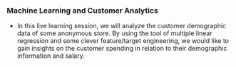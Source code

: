 ### Machine Learning and Customer Analytics

- In this live learning session, we will analyze the customer demographic data of some anonymous store. By using the tool of multiple linear regression and some clever feature/target engineering, we would like to gain insights on the customer spending in relation to their demographic information and salary.

